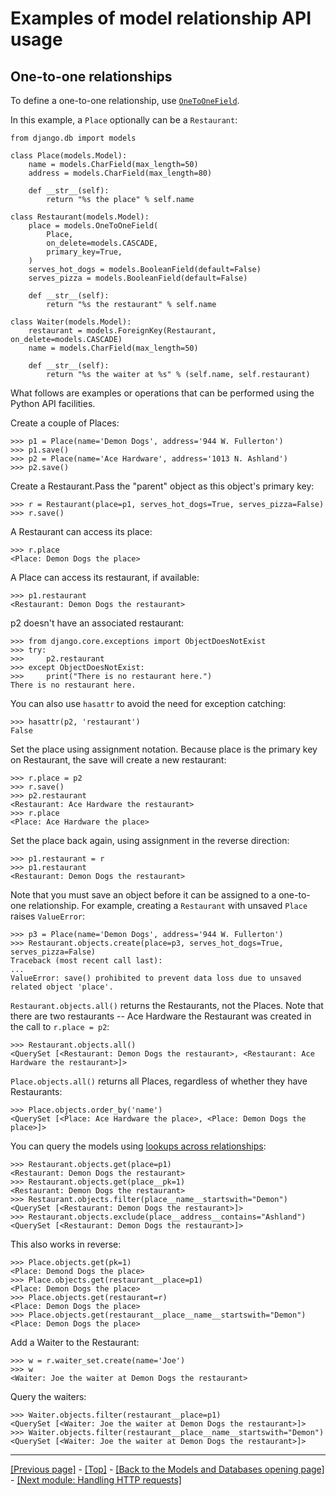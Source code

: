 # Examples of model relationship API usage

## One-to-one relationships

To define a one-to-one relationship, use [`OneToOneField`](https://docs.djangoproject.com/en/4.0/ref/models/fields/#django.db.models.OneToOneField).

In this example, a `Place` optionally can be a `Restaurant`:
```
from django.db import models

class Place(models.Model):
    name = models.CharField(max_length=50)
    address = models.CharField(max_length=80)

    def __str__(self):
        return "%s the place" % self.name

class Restaurant(models.Model):
    place = models.OneToOneField(
        Place,
        on_delete=models.CASCADE,
        primary_key=True,
    )
    serves_hot_dogs = models.BooleanField(default=False)
    serves_pizza = models.BooleanField(default=False)

    def __str__(self):
        return "%s the restaurant" % self.name

class Waiter(models.Model):
    restaurant = models.ForeignKey(Restaurant, on_delete=models.CASCADE)
    name = models.CharField(max_length=50)

    def __str__(self):
        return "%s the waiter at %s" % (self.name, self.restaurant)
```
What follows are examples or operations that can be performed using the Python API facilities.

Create a couple of Places:
```
>>> p1 = Place(name='Demon Dogs', address='944 W. Fullerton')
>>> p1.save()
>>> p2 = Place(name='Ace Hardware', address='1013 N. Ashland')
>>> p2.save()
```
Create a Restaurant.Pass the "parent" object as this object's primary key:
```
>>> r = Restaurant(place=p1, serves_hot_dogs=True, serves_pizza=False)
>>> r.save()
```
A Restaurant can access its place:
```
>>> r.place
<Place: Demon Dogs the place>
```
A Place can access its restaurant, if available:
```
>>> p1.restaurant
<Restaurant: Demon Dogs the restaurant>
```
p2 doesn't have an associated restaurant:
```
>>> from django.core.exceptions import ObjectDoesNotExist
>>> try:
>>>     p2.restaurant
>>> except ObjectDoesNotExist:
>>>     print("There is no restaurant here.")
There is no restaurant here.
```
You can also use `hasattr` to avoid the need for exception catching:
```
>>> hasattr(p2, 'restaurant')
False
```
Set the place using assignment notation. Because place is the primary key on Restaurant, the save will create a new restaurant:
```
>>> r.place = p2
>>> r.save()
>>> p2.restaurant
<Restaurant: Ace Hardware the restaurant>
>>> r.place
<Place: Ace Hardware the place>
```
Set the place back again, using assignment in the reverse direction:
```
>>> p1.restaurant = r
>>> p1.restaurant
<Restaurant: Demon Dogs the restaurant>
```
Note that you must save an object before it can be assigned to a one-to-one relationship. For example, creating a `Restaurant` with unsaved `Place` raises `ValueError`:
```
>>> p3 = Place(name='Demon Dogs', address='944 W. Fullerton')
>>> Restaurant.objects.create(place=p3, serves_hot_dogs=True, serves_pizza=False)
Traceback (most recent call last):
...
ValueError: save() prohibited to prevent data loss due to unsaved related object 'place'.
```
`Restaurant.objects.all()` returns the Restaurants, not the Places. Note that there are two restaurants -- Ace Hardware the Restaurant was created in the call to `r.place = p2`:
```
>>> Restaurant.objects.all()
<QuerySet [<Restaurant: Demon Dogs the restaurant>, <Restaurant: Ace Hardware the restaurant>]>
```
`Place.objects.all()` returns all Places, regardless of whether they have Restaurants:
```
>>> Place.objects.order_by('name')
<QuerySet [<Place: Ace Hardware the place>, <Place: Demon Dogs the place>]>
```
You can query the models using [lookups across relationships](https://github.com/AndrewSRea/My_Learning_Port_II/tree/main/Django/Django_Docs/Models_and_Databases/Making_Queries#lookups-that-span-relationships):
```
>>> Restaurant.objects.get(place=p1)
<Restaurant: Demon Dogs the restaurant>
>>> Restaurant.objects.get(place__pk=1)
<Restaurant: Demon Dogs the restaurant>
>>> Restaurant.objects.filter(place__name__startswith="Demon")
<QuerySet [<Restaurant: Demon Dogs the restaurant>]>
>>> Restaurant.objects.exclude(place__address__contains="Ashland")
<QuerySet [<Restaurant: Demon Dogs the restaurant>]>
```
This also works in reverse:
```
>>> Place.objects.get(pk=1)
<Place: Demond Dogs the place>
>>> Place.objects.get(restaurant__place=p1)
<Place: Demon Dogs the place>
>>> Place.objects.get(restaurant=r)
<Place: Demon Dogs the place>
>>> Place.objects.get(restaurant__place__name__startswith="Demon")
<Place: Demon Dogs the place>
```
Add a Waiter to the Restaurant:
```
>>> w = r.waiter_set.create(name='Joe')
>>> w
<Waiter: Joe the waiter at Demon Dogs the restaurant>
```
Query the waiters:
```
>>> Waiter.objects.filter(restaurant__place=p1)
<QuerySet [<Waiter: Joe the waiter at Demon Dogs the restaurant>]>
>>> Waiter.objects.filter(restaurant__place__name__startswith="Demon")
<QuerySet [<Waiter: Joe the waiter at Demon Dogs the restaurant>]>
```

<hr>

[[Previous page]](https://github.com/AndrewSRea/My_Learning_Port_II/tree/main/Django/Django_Docs/Models_and_Databases/ManyToOne#examples-of-model-relationship-api-usage) - [[Top]](https://github.com/AndrewSRea/My_Learning_Port_II/tree/main/Django/Django_Docs/Models_and_Databases/OneToOne#examples-of-model-relationship-api-usage) - [[Back to the Models and Databases opening page]](https://github.com/AndrewSRea/My_Learning_Port_II/tree/main/Django/Django_Docs/Models_and_Databases#models-and-databases) - [[Next module: Handling HTTP requests]](https://github.com/AndrewSRea/My_Learning_Port_II/tree/main/Django/Django_Docs/Handling_HTTP_Requests#handling-http-requests)